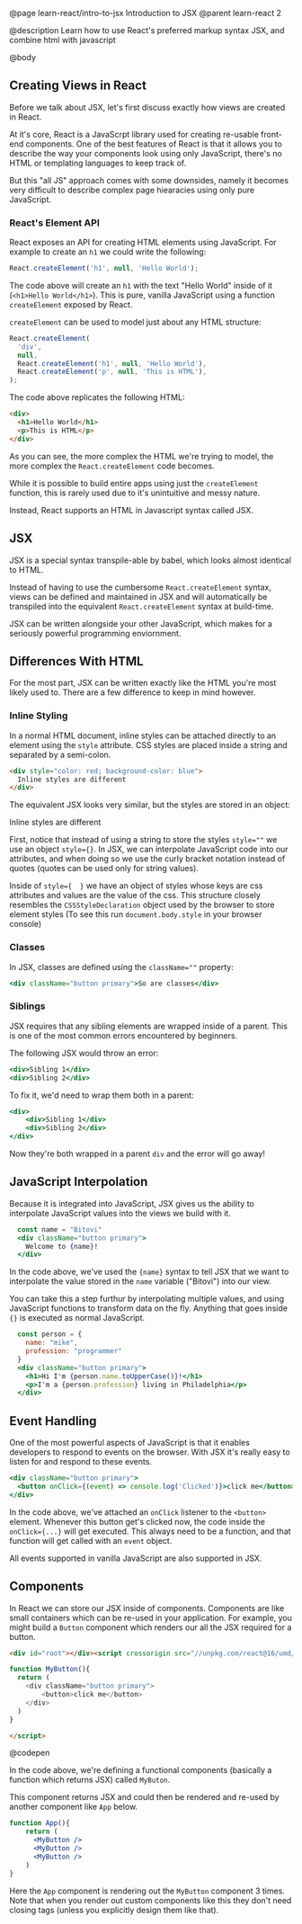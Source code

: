 @page learn-react/intro-to-jsx Introduction to JSX
@parent learn-react 2

@description Learn how to use React's preferred markup syntax JSX, and combine html with javascript

@body

## Creating Views in React

Before we talk about JSX, let's first discuss exactly how views are created in React.

At it's core, React is a JavaScrpt library used for creating re-usable front-end components. One of the best features of React is that it allows you to describe the way your components look using only JavaScript, there's no HTML or templating languages to keep track of.

But this "all JS" approach comes with some downsides, namely it becomes very difficult to describe complex page hiearacies using only pure JavaScript.

### React's Element API

React exposes an API for creating HTML elements using JavaScript. For example to create an `h1` we could write the following:

```jsx
React.createElement('h1', null, 'Hello World');
```

The code above will create an `h1` with the text "Hello World" inside of it (`<h1>Hello World</h1>`). This is pure, vanilla JavaScript using a function `createElement` exposed by React.

`createElement` can be used to model just about any HTML structure:

```jsx
React.createElement(
  'div',
  null,
  React.createElement('h1', null, 'Hello World'),
  React.createElement('p', null, 'This is HTML'),
);
```

The code above replicates the following HTML:

```html
<div>
  <h1>Hello World</h1>
  <p>This is HTML</p>
</div>
```

As you can see, the more complex the HTML we're trying to model, the more complex the `React.createElement` code becomes. 

While it is possible to build entire apps using just the `createElement` function, this is rarely used due to it's unintuitive and messy nature.

Instead, React supports an HTML in Javascript syntax called JSX.

## JSX

JSX is a special syntax transpile-able by babel, which looks almost identical to HTML. 

Instead of having to use the cumbersome `React.createElement` syntax, views can be defined and maintained in JSX and will automatically be transpiled into the equivalent `React.createElement` syntax at build-time.

JSX can be written alongside your other JavaScript, which makes for a seriously powerful programming enviornment.

## Differences With HTML

For the most part, JSX can be written exactly like the HTML you're most likely used to. There are a few difference to keep in mind however.

### Inline Styling

In a normal HTML document, inline styles can be attached directly to an element using the `style` attribute. CSS styles are placed inside a string and separated by a semi-colon.

```html
<div style="color: red; background-color: blue">
  Inline styles are different
</div>
```

The equivalent JSX looks very similar, but the styles are stored in an object:

<div style={ { color: 'red', backgroundColor: 'blue' } }>
  Inline styles are different
</div>

First, notice that instead of using a string to store the styles `style=""` we use an object `style={}`. In JSX, we can interpolate JavaScript code into our attributes, and when doing so we use the curly bracket notation instead of quotes (quotes can be used only for string values).

Inside of `style={  }` we have an object of styles whose keys are css attributes and values are the value of the css. This structure closely resembles the `CSSStyleDeclaration` object used by the browser to store element styles (To see this run `document.body.style` in your browser console)

### Classes

In JSX, classes are defined using the `className=""` property:

```jsx
<div className="button primary">So are classes</div>
```

### Siblings

JSX requires that any sibling elements are wrapped inside of a parent. This is one of the most common errors encountered by beginners.

The following JSX would throw an error:

```jsx
<div>Sibling 1</div>
<div>Sibling 2</div>
```

To fix it, we'd need to wrap them both in a parent:

```jsx
<div>
    <div>Sibling 1</div>
    <div>Sibling 2</div>
</div>
```

Now they're both wrapped in a parent `div` and the error will go away!

## JavaScript Interpolation

Because it is integrated into JavaScript, JSX gives us the ability to interpolate JavaScript values into the views we build with it.

```jsx
  const name = "Bitovi"
  <div className="button primary">
    Welcome to {name}!
  </div>
```

In the code above, we've used the `{name}` syntax to tell JSX that we want to interpolate the value stored in the `name` variable ("Bitovi") into our view.

You can take this a step furthur by interpolating multiple values, and using JavaScript functions to transform data on the fly. Anything that goes inside `{}` is executed as normal JavaScript.

```jsx
  const person = {
    name: "mike",
    profession: "programmer"
  }
  <div className="button primary">
    <h1>Hi I'm {person.name.toUpperCase()}!</h1>
    <p>I'm a {person.profession} living in Philadelphia</p>
  </div>
```

## Event Handling

One of the most powerful aspects of JavaScript is that it enables developers to respond to events on the browser. With JSX it's really easy to listen for and respond to these events.


```jsx 1:3 title="JSX handles user event with ease" subtitle=""
<div className="button primary">
  <button onClick={(event) => console.log('Clicked')}>click me</button>
</div>
```

In the code above, we've attached an `onClick` listener to the `<button>` element. Whenever this button get's clicked now, the code inside the `onClick={...}` will get executed. This always need to be a function, and that function will get called with an `event` object.

All events supported in vanilla JavaScript are also supported in JSX.

## Components

In React we can store our JSX inside of components. Components are like small containers which can be re-used in your application. For example, you might build a `Button` component which renders our all the JSX required for a button. 

```html
<div id="root"></div><script crossorigin src="//unpkg.com/react@16/umd/react.development.js"></script><script crossorigin src="//unpkg.com/react-dom@16/umd/react-dom.development.js"></script><script type="jsx">ReactDOM.render(<MyButton />,document.getElementById('root'));

function MyButton(){
  return (
    <div className="button primary">
        <button>click me</button>
    </div>
  )
}

</script>
```
@codepen

In the code above, we're defining a functional components (basically a function which returns JSX) called `MyButon`.

This component returns JSX and could then be rendered and re-used by another component like `App` below.

```jsx
function App(){
    return (
      <MyButton />
      <MyButton />
      <MyButton />
    )
}
```

Here the `App` component is rendering out the `MyButton` component 3 times. Note that when you render out custom components like this they don't need closing tags (unless you explicitly design them like that). 
